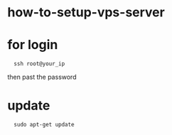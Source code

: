 # how-to-setup-vps-server

# for login 
    
      ssh root@your_ip
    
then past the password


# update 
        
      sudo apt-get update
